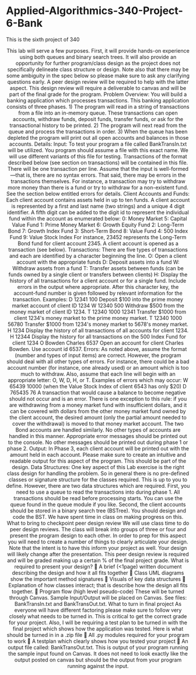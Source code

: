 # Applied-Algorithmics-340-Project-6-Bank
This is the sixth project of 340

<p align="center" src ="Purpose">
This lab will serve a few purposes. First, it will provide hands-on experience using both queues
and binary search trees. It will also provide an opportunity for further program/class design as
the project does not specifically delineate class structure or design.
Note also that there may be some ambiguity in the spec below so please make sure to ask any
clarifying questions early.
A peer design review will be required to help with the latter aspect. This design review will
require a deliverable to canvas and will be part of the final grade for the program.
Problem Overview:
You will build a banking application which processes transactions. This banking
application consists of three phases.
1) The program will read in a string of transactions from a file into an in-memory queue.
These transactions can open accounts, withdraw funds, deposit funds, transfer funds, or ask for
the transactional history to be printed.
2) The program will next read from the queue and process the transactions in order.
3) When the queue has been depleted the program will print out all open accounts and
balances in those accounts.
Details:
Input:
To test your program a file called BankTransIn.txt will be utilized. You program should
assume a file with this exact name. We will use different variants of this file for testing.
Transactions of the format described below (see section on transactions) will be contained in
this file. There will be one transaction per line.
Assume that the input is well-formed—that is, there are no syntax errors. That said,
there may be errors in the transactions themselves. For instance, a transaction may try to
withdraw more money than there is a fund or try to withdraw for a non-existent fund. See the
section below entitled errors for details.
Client Accounts and Funds:
Each client account contains assets held in up to ten funds. A client account is
represented by a first and last name (two strings) and a unique 4 digit identifier. A fifth digit
can be added to the digit id to represent the individual fund within the account as enumerated
below:
0: Money Market 5: Capital Value Fund
1: Prime Money Market 6: Growth Equity Fund
2: Long-Term Bond 7: Growth Index Fund
3: Short-Term Bond 8: Value Fund
4: 500 Index Fund 9: Value Stock Index
For instance, 23452 represents the Long-Term Bond fund for client account 2345. A
client account is opened as a transaction (see below).
Transactions:
There are five types of transactions and each are identified by a character beginning the line.
O: Open a client account with the appropriate funds
D: Deposit assets into a fund
W: Withdraw assets from a fund
T: Transfer assets between funds (can be funds owned by a single client or
transfers between clients)
H: Display the history of all transactions for a client account or for a single fund.
Include errors in the output where appropriate.
After this character key, the account-fund number is given followed by relevant information for
the transaction.
Examples:
D 12341 100 Deposit $100 into the prime money market account of client ID 1234
W 12340 500 Withdraw $500 from the money market of client ID 1234.
T 12340 1000 12341 Transfer $1000 from client 1234's money market to the prime money market.
T 12340 1000 56780 Transfer $1000 from 1234's money market to 5678's money market.
H 1234 Display the history of all transactions of all accounts for client 1234.
H 12344 Display the history for all transactions on the 500 Index Fund for client 1234
O Bowden Charles 6537 Open an account for client Charles Bowden. Use account id 6537.
Errors:
As noted above, assume the format (number and types of input items) are correct. However,
the program should deal with all other types of errors. For instance, there could be a bad
account number (for instance, one already used) or an amount which is too much to withdraw.
Also, assume that each line will begin with an appropriate letter: O, W, D, H, or T.
Examples of errors which may occur:
W 65439 10000 (when the Value Stock Index of client 6543 has only $20)
D 765435 76
A transaction that would cause a balance to become negative should not occur and is an error.
There is one exception to this rule: if you are withdrawing from a money market fund with
insufficient dollars, and it can be covered with dollars from the other money market fund
owned by the client account, the desired amount (only the partial amount needed to cover the
withdrawal) is moved to that money market account. The two Bond accounts are handled
similarly. No other types of accounts are handled in this manner.
Appropriate error messages should be printed out to the console. No other messages should
be printed out during phase 1 or phase 2.
Output:
In Phase 3, each client account will be printed out with the amount held in each
account. Please make sure to create an intuitive and readable output for this aspect of the
program. This should be part of the design.
Data Structures:
One key aspect of this Lab exercise is the right class design for handling the problem. So
in general there is no pre-defined classes or signature structure for the classes required. This is
up to you to define. However, there are two data structures which are required.
First, you need to use a queue to read the transactions into during phase 1. All
transactions should be read before processing starts. You can use the queue found in the
queue module if you like.
Second, the client accounts should be stored in a binary search tree (BSTree). You
should design and code the BST. We have spent time in class on making progress on this.
What to bring to checkpoint peer design review
We will use class time to do peer design reviews. The class will break into groups of
three or four and present the program design to each other. In order to prep for this aspect
you will need to create a number of things to clearly articulate your design. Note that the
intent is to have this inform your project as well. Your design will likely change after the
presentation.
This peer design review is required and will be graded making up a certain % of the final
project grade.
What is required to present your design?
 A brief (<1page) written document describing the design and how it all fits
together
 Class UML diagrams show the important method signatures
 Visuals of key data structures
 Explanation of how classes interact; that is describe how the design all fits
together.
 Program flow (high level pseudo-code)
These will be turned through Canvas.
Sample Input/Output will be placed on Canvas.
See files: BankTransIn.txt and BankTransOut.txt.
What to turn in final project
As everyone will have different factoring please make sure to follow very closely what
needs to be turned in. This is critical to get the correct grade for your project. Also, I will be
requiring a test plan to be turned in with the final project which shows how the application was
tested.
Here is what should be turned in in a .zip file
 All .py modules required for your program to work
 A testplan which clearly shows how you tested your project
 An output file called: BankTransOut.txt. This is output of your program
running the sample input found on Canvas. It does not need to look exactly
like the output posted on canvas but should be the output from your
program running against the input.

